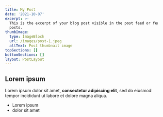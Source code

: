 ```yaml
---
title: My Post
date: '2021-10-07'
excerpt: >-
  This is the excerpt of your blog post visible in the post feed or featured
  posts.
thumbImage:
  type: ImageBlock
  url: /images/post-1.jpeg
  altText: Post thumbnail image
topSections: []
bottomSections: []
layout: PostLayout
---
```

## Lorem ipsum

Lorem ipsum dolor sit amet, **consectetur adipiscing elit**, sed do eiusmod tempor incididunt ut labore et dolore magna aliqua.

- Lorem ipsum
- dolor sit amet